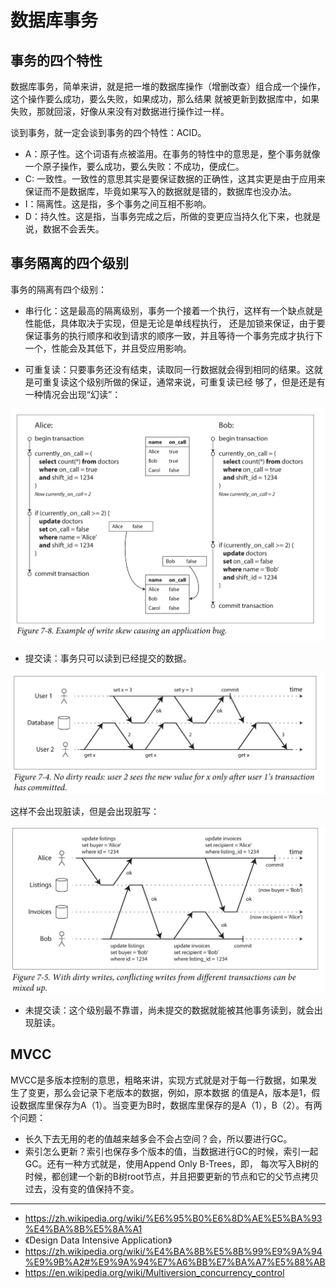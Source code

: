 # 数据库事务

## 事务的四个特性

数据库事务，简单来讲，就是把一堆的数据库操作（增删改查）组合成一个操作，这个操作要么成功，要么失败，如果成功，那么结果
就被更新到数据库中，如果失败，那就回滚，好像从来没有对数据进行操作过一样。

谈到事务，就一定会谈到事务的四个特性：ACID。

- A：原子性。这个词语有点被滥用。在事务的特性中的意思是，整个事务就像一个原子操作，要么成功，要么失败：不成功，便成仁。
- C: 一致性。一致性的意思其实是要保证数据的正确性，这其实更是由于应用来保证而不是数据库，毕竟如果写入的数据就是错的，数据库也没办法。
- I：隔离性。这是指，多个事务之间互相不影响。
- D：持久性。这是指，当事务完成之后，所做的变更应当持久化下来，也就是说，数据不会丢失。


## 事务隔离的四个级别

事务的隔离有四个级别：

- 串行化：这是最高的隔离级别，事务一个接着一个执行，这样有一个缺点就是性能低，具体取决于实现，但是无论是单线程执行，
还是加锁来保证，由于要保证事务的执行顺序和收到请求的顺序一致，并且等待一个事务完成才执行下一个，性能会及其低下，并且受应用影响。

- 可重复读：只要事务还没有结束，读取同一行数据就会得到相同的结果。这就是可重复读这个级别所做的保证，通常来说，可重复读已经
够了，但是还是有一种情况会出现“幻读”：

![](./img/phantoms.png)

- 提交读：事务只可以读到已经提交的数据。

![read committed](./img/read_committed.png)

这样不会出现脏读，但是会出现脏写：

![read committed](./img/read_committed_dirty_write.png)

- 未提交读：这个级别最不靠谱，尚未提交的数据就能被其他事务读到，就会出现脏读。


## MVCC

MVCC是多版本控制的意思，粗略来讲，实现方式就是对于每一行数据，如果发生了变更，那么会记录下老版本的数据，例如，原本数据
的值是A，版本是1，假设数据库里保存为A（1）。当变更为B时，数据库里保存的是A（1），B（2）。有两个问题：

- 长久下去无用的老的值越来越多会不会占空间？会，所以要进行GC。
- 索引怎么更新？索引也保存多个版本的值，当数据进行GC的时候，索引一起GC。还有一种方式就是，使用Append Only B-Trees，即，
每次写入B树的时候，都创建一个新的B树root节点，并且把要更新的节点和它的父节点拷贝过去，没有变的值保持不变。

--------

- https://zh.wikipedia.org/wiki/%E6%95%B0%E6%8D%AE%E5%BA%93%E4%BA%8B%E5%8A%A1
- 《Design Data Intensive Application》
- https://zh.wikipedia.org/wiki/%E4%BA%8B%E5%8B%99%E9%9A%94%E9%9B%A2#%E9%9A%94%E7%A6%BB%E7%BA%A7%E5%88%AB
- https://en.wikipedia.org/wiki/Multiversion_concurrency_control
